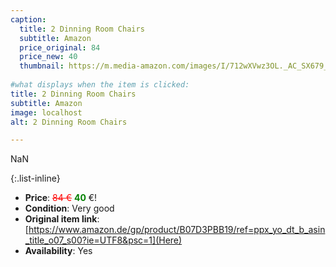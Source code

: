 ```yaml
---
caption:
  title: 2 Dinning Room Chairs
  subtitle: Amazon
  price_original: 84
  price_new: 40
  thumbnail: https://m.media-amazon.com/images/I/712wXVwz3OL._AC_SX679_.jpg
  
#what displays when the item is clicked:
title: 2 Dinning Room Chairs
subtitle: Amazon
image: localhost
alt: 2 Dinning Room Chairs

---
```

NaN

{:.list-inline} 
- **Price**: <span style="color:red"><del>84 €</del></span> <span style="color:green">**40**</span> €!
- **Condition**: Very good
- **Original item link**: [https://www.amazon.de/gp/product/B07D3PBB19/ref=ppx_yo_dt_b_asin_title_o07_s00?ie=UTF8&psc=1](Here)
- **Availability**: Yes
